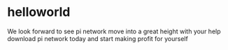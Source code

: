 # helloworld
We look forward to see pi network move into a great height with your help download pi network today and start making profit for yourself
